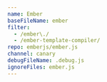 ```yaml
---
name: Ember
baseFileName: ember
filter:
  - /ember\./
  - /ember-template-compiler/
repo: emberjs/ember.js
channel: canary
debugFileName: .debug.js
ignoreFiles: ember.js
---
```

